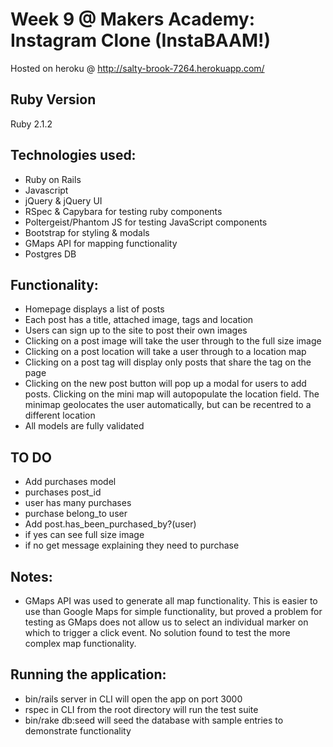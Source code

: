 Week 9 @ Makers Academy: Instagram Clone (InstaBAAM!)
=====================================================

Hosted on heroku @ http://salty-brook-7264.herokuapp.com/

Ruby Version
------------

Ruby 2.1.2

Technologies used:
------------------
- Ruby on Rails
- Javascript
- jQuery & jQuery UI
- RSpec & Capybara for testing ruby components
- Poltergeist/Phantom JS for testing JavaScript components
- Bootstrap for styling & modals
- GMaps API for mapping functionality
- Postgres DB

Functionality:
--------------
- Homepage displays a list of posts
- Each post has a title, attached image, tags and location
- Users can sign up to the site to post their own images
- Clicking on a post image will take the user through to the full size image
- Clicking on a post location will take a user through to a location map
- Clicking on a post tag will display only posts that share the tag on the page
- Clicking on the new post button will pop up a modal for users to add posts. Clicking on the mini map will autopopulate the location field. The minimap geolocates the user automatically, but can be recentred to a different location
- All models are fully validated

TO DO
------

- Add purchases model
- purchases post_id 
- user has many purchases
- purchase belong_to user
- Add post.has_been_purchased_by?(user)
- if yes can see full size image
- if no get message explaining they need to purchase

Notes:
------
- GMaps API was used to generate all map functionality. This is easier to use than Google Maps for simple functionality, but proved a problem for testing as GMaps does not allow us to select an individual marker on which to trigger a click event. No solution found to test the more complex map functionality.

Running the application:
------------------------
- bin/rails server in CLI will open the app on port 3000
- rspec in CLI from the root directory will run the test suite
- bin/rake db:seed will seed the database with sample entries to demonstrate functionality

